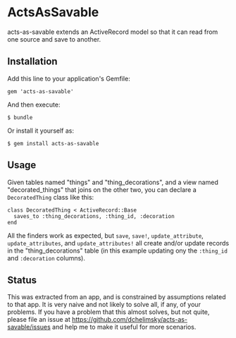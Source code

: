 # ActsAsSavable

acts-as-savable extends an ActiveRecord model so that it can read from one
source and save to another.

## Installation

Add this line to your application's Gemfile:

    gem 'acts-as-savable'

And then execute:

    $ bundle

Or install it yourself as:

    $ gem install acts-as-savable

## Usage

Given tables named "things" and "thing_decorations", and a view named
"decorated_things" that joins on the other two, you can declare a
`DecoratedThing` class like this:

    class DecoratedThing < ActiveRecord::Base
      saves_to :thing_decorations, :thing_id, :decoration
    end

All the finders work as expected, but `save`, `save!`, `update_attribute`,
`update_attributes`, and `update_attributes!` all create and/or update records
in the "thing_decorations" table (in this example updating ony the `:thing_id`
and `:decoration` columns).

## Status

This was extracted from an app, and is constrained by assumptions related to
that app. It is very naive and not likely to solve all, if any, of your
problems. If you have a problem that this almost solves, but not quite, please
file an issue at https://github.com/dchelimsky/acts-as-savable/issues and help
me to make it useful for more scenarios.
